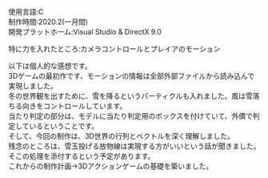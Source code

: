 使用言語:C  
制作時間:2020.2(一月間)  
開発プラットホーム:Visual Studio & DirectX 9.0  

特に力を入れたところ:カメラコントロールとプレイアのモーション　  

以下は個人的な感想です。  
3Dゲームの最初作です、モーションの情報は全部外部ファイルから読み込んで実現しました。  
冬の世界観を出すために、雪を降るというパーティクルも入れました。風は雪落ちる向きをコントロールしています。  
当たり判定の部分は、モデルに当たり判定用のボックスを付けていて、外債で判定しているということです。  
そして、今回の制作は、3D世界の行列とベクトルを深く理解しました。  
残念のところは、雪玉投げる放物線は実現する方がいいという話が聞きました。そこの処理を添付するという予定があります。  
これからの制作計画->3Dアクションゲームの基礎を築いました。  
